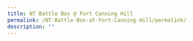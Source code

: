 ```yaml
---
title: NT Battle Box @ Fort Canning Hill
permalink: /NT-Battle-Box-at-Fort-Canning-Hill/permalink/
description: ""
---
```

